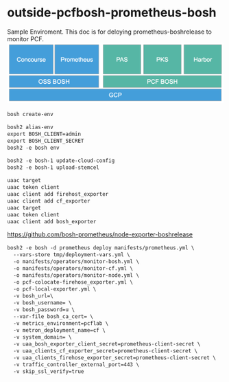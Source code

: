# outside-pcfbosh-prometheus-bosh
Sample Enviroment. This doc is for deloying prometheus-boshrelease to monitor PCF.
![](https://github.com/tkaburagi/outside-pcfbosh-prometheus-bosh/blob/master/diagram.png)

```console
bosh create-env
```

```console
bosh2 alias-env 
export BOSH_CLIENT=admin
export BOSH_CLIENT_SECRET
bosh2 -e bosh env
```

```console
bosh2 -e bosh-1 update-cloud-config
bosh2 -e bosh-1 upload-stemcel
```

```console
uaac target
uaac token client
uaac client add firehost_exporter
uaac client add cf_exporter
uaac target
uaac token client
uaac client add bosh_exporter
```
https://github.com/bosh-prometheus/node-exporter-boshrelease

```console
bosh2 -e bosh -d prometheus deploy manifests/prometheus.yml \
  --vars-store tmp/deployment-vars.yml \
  -o manifests/operators/monitor-bosh.yml \
  -o manifests/operators/monitor-cf.yml \
  -o manifests/operators/monitor-node.yml \
  -o pcf-colocate-firehose_exporter.yml \
  -o pcf-local-exporter.yml \
  -v bosh_url=\
  -v bosh_username= \
  -v bosh_password=u \
  --var-file bosh_ca_cert= \
  -v metrics_environment=pcflab \
  -v metron_deployment_name=cf \
  -v system_domain= \
  -v uaa_bosh_exporter_client_secret=prometheus-client-secret \
  -v uaa_clients_cf_exporter_secret=prometheus-client-secret \
  -v uaa_clients_firehose_exporter_secret=prometheus-client-secret \
  -v traffic_controller_external_port=443 \
  -v skip_ssl_verify=true
```
